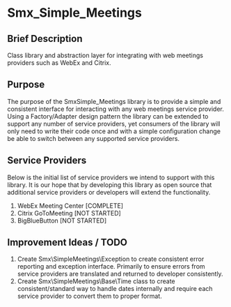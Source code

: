 Smx_Simple_Meetings
===================

## Brief Description ##
Class library and abstraction layer for integrating with web meetings providers such as WebEx and Citrix.

## Purpose ##
The purpose of the SmxSimple_Meetings library is to provide a simple and consistent interface for interacting with any web meetings service provider. Using a Factory/Adapter design pattern the library can be extended to support any number of service providers, yet consumers of the library will only need to write their code once and with a simple configuration change be able to switch between any supported service providers.

## Service Providers ##
Below is the initial list of service providers we intend to support with this library. It is our hope that by developing this library as open source that additional service providers or developers will extend the functionality.

1. WebEx Meeting Center [COMPLETE]
2. Citrix GoToMeeting [NOT STARTED]
3. BigBlueButton [NOT STARTED]

## Improvement Ideas / TODO ##

1. Create Smx\SimpleMeetings\Exception to create consistent error reporting and exception interface. Primarily to ensure errors from service providers are translated and returned to developer consistently.
2. Create Smx\SimpleMeetings\Base\Time class to create consistent/standard way to handle dates internally and require each service provider to convert them to proper format.
